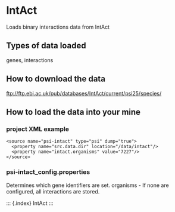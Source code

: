 IntAct
======

Loads binary interactions data from IntAct

Types of data loaded
--------------------

genes, interactions

How to download the data
------------------------

<ftp://ftp.ebi.ac.uk/pub/databases/IntAct/current/psi25/species/>

How to load the data into your mine
-----------------------------------

### project XML example

``` {.xml}
<source name="psi-intact" type="psi" dump="true">
  <property name="src.data.dir" location="/data/intact"/>
  <property name="intact.organisms" value="7227"/>
</source>
```

### psi-intact_config.properties

Determines which gene identifiers are set. organisms - If none are
configured, all interactions are stored.

::: {.index}
IntAct
:::
